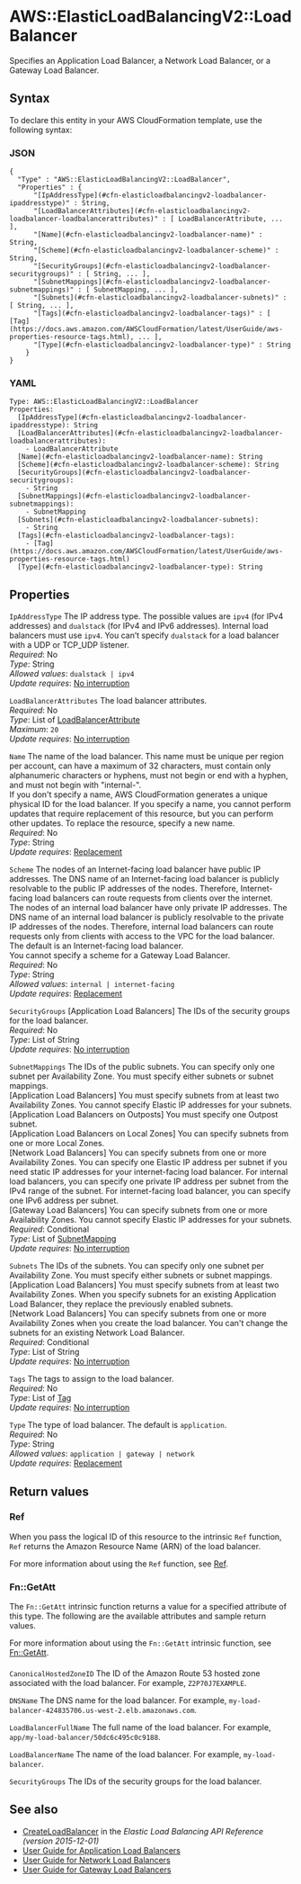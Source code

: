 # AWS::ElasticLoadBalancingV2::LoadBalancer<a name="aws-resource-elasticloadbalancingv2-loadbalancer"></a>

Specifies an Application Load Balancer, a Network Load Balancer, or a Gateway Load Balancer\.

## Syntax<a name="aws-resource-elasticloadbalancingv2-loadbalancer-syntax"></a>

To declare this entity in your AWS CloudFormation template, use the following syntax:

### JSON<a name="aws-resource-elasticloadbalancingv2-loadbalancer-syntax.json"></a>

```
{
  "Type" : "AWS::ElasticLoadBalancingV2::LoadBalancer",
  "Properties" : {
      "[IpAddressType](#cfn-elasticloadbalancingv2-loadbalancer-ipaddresstype)" : String,
      "[LoadBalancerAttributes](#cfn-elasticloadbalancingv2-loadbalancer-loadbalancerattributes)" : [ LoadBalancerAttribute, ... ],
      "[Name](#cfn-elasticloadbalancingv2-loadbalancer-name)" : String,
      "[Scheme](#cfn-elasticloadbalancingv2-loadbalancer-scheme)" : String,
      "[SecurityGroups](#cfn-elasticloadbalancingv2-loadbalancer-securitygroups)" : [ String, ... ],
      "[SubnetMappings](#cfn-elasticloadbalancingv2-loadbalancer-subnetmappings)" : [ SubnetMapping, ... ],
      "[Subnets](#cfn-elasticloadbalancingv2-loadbalancer-subnets)" : [ String, ... ],
      "[Tags](#cfn-elasticloadbalancingv2-loadbalancer-tags)" : [ [Tag](https://docs.aws.amazon.com/AWSCloudFormation/latest/UserGuide/aws-properties-resource-tags.html), ... ],
      "[Type](#cfn-elasticloadbalancingv2-loadbalancer-type)" : String
    }
}
```

### YAML<a name="aws-resource-elasticloadbalancingv2-loadbalancer-syntax.yaml"></a>

```
Type: AWS::ElasticLoadBalancingV2::LoadBalancer
Properties: 
  [IpAddressType](#cfn-elasticloadbalancingv2-loadbalancer-ipaddresstype): String
  [LoadBalancerAttributes](#cfn-elasticloadbalancingv2-loadbalancer-loadbalancerattributes): 
    - LoadBalancerAttribute
  [Name](#cfn-elasticloadbalancingv2-loadbalancer-name): String
  [Scheme](#cfn-elasticloadbalancingv2-loadbalancer-scheme): String
  [SecurityGroups](#cfn-elasticloadbalancingv2-loadbalancer-securitygroups): 
    - String
  [SubnetMappings](#cfn-elasticloadbalancingv2-loadbalancer-subnetmappings): 
    - SubnetMapping
  [Subnets](#cfn-elasticloadbalancingv2-loadbalancer-subnets): 
    - String
  [Tags](#cfn-elasticloadbalancingv2-loadbalancer-tags): 
    - [Tag](https://docs.aws.amazon.com/AWSCloudFormation/latest/UserGuide/aws-properties-resource-tags.html)
  [Type](#cfn-elasticloadbalancingv2-loadbalancer-type): String
```

## Properties<a name="aws-resource-elasticloadbalancingv2-loadbalancer-properties"></a>

`IpAddressType`  <a name="cfn-elasticloadbalancingv2-loadbalancer-ipaddresstype"></a>
The IP address type\. The possible values are `ipv4` \(for IPv4 addresses\) and `dualstack` \(for IPv4 and IPv6 addresses\)\. Internal load balancers must use `ipv4`\. You can’t specify `dualstack` for a load balancer with a UDP or TCP\_UDP listener\.  
*Required*: No  
*Type*: String  
*Allowed values*: `dualstack | ipv4`  
*Update requires*: [No interruption](https://docs.aws.amazon.com/AWSCloudFormation/latest/UserGuide/using-cfn-updating-stacks-update-behaviors.html#update-no-interrupt)

`LoadBalancerAttributes`  <a name="cfn-elasticloadbalancingv2-loadbalancer-loadbalancerattributes"></a>
The load balancer attributes\.  
*Required*: No  
*Type*: List of [LoadBalancerAttribute](aws-properties-elasticloadbalancingv2-loadbalancer-loadbalancerattributes.md)  
*Maximum*: `20`  
*Update requires*: [No interruption](https://docs.aws.amazon.com/AWSCloudFormation/latest/UserGuide/using-cfn-updating-stacks-update-behaviors.html#update-no-interrupt)

`Name`  <a name="cfn-elasticloadbalancingv2-loadbalancer-name"></a>
The name of the load balancer\. This name must be unique per region per account, can have a maximum of 32 characters, must contain only alphanumeric characters or hyphens, must not begin or end with a hyphen, and must not begin with "internal\-"\.  
If you don't specify a name, AWS CloudFormation generates a unique physical ID for the load balancer\. If you specify a name, you cannot perform updates that require replacement of this resource, but you can perform other updates\. To replace the resource, specify a new name\.  
*Required*: No  
*Type*: String  
*Update requires*: [Replacement](https://docs.aws.amazon.com/AWSCloudFormation/latest/UserGuide/using-cfn-updating-stacks-update-behaviors.html#update-replacement)

`Scheme`  <a name="cfn-elasticloadbalancingv2-loadbalancer-scheme"></a>
The nodes of an Internet\-facing load balancer have public IP addresses\. The DNS name of an Internet\-facing load balancer is publicly resolvable to the public IP addresses of the nodes\. Therefore, Internet\-facing load balancers can route requests from clients over the internet\.  
The nodes of an internal load balancer have only private IP addresses\. The DNS name of an internal load balancer is publicly resolvable to the private IP addresses of the nodes\. Therefore, internal load balancers can route requests only from clients with access to the VPC for the load balancer\.  
The default is an Internet\-facing load balancer\.  
You cannot specify a scheme for a Gateway Load Balancer\.  
*Required*: No  
*Type*: String  
*Allowed values*: `internal | internet-facing`  
*Update requires*: [Replacement](https://docs.aws.amazon.com/AWSCloudFormation/latest/UserGuide/using-cfn-updating-stacks-update-behaviors.html#update-replacement)

`SecurityGroups`  <a name="cfn-elasticloadbalancingv2-loadbalancer-securitygroups"></a>
\[Application Load Balancers\] The IDs of the security groups for the load balancer\.  
*Required*: No  
*Type*: List of String  
*Update requires*: [No interruption](https://docs.aws.amazon.com/AWSCloudFormation/latest/UserGuide/using-cfn-updating-stacks-update-behaviors.html#update-no-interrupt)

`SubnetMappings`  <a name="cfn-elasticloadbalancingv2-loadbalancer-subnetmappings"></a>
The IDs of the public subnets\. You can specify only one subnet per Availability Zone\. You must specify either subnets or subnet mappings\.  
\[Application Load Balancers\] You must specify subnets from at least two Availability Zones\. You cannot specify Elastic IP addresses for your subnets\.  
\[Application Load Balancers on Outposts\] You must specify one Outpost subnet\.  
\[Application Load Balancers on Local Zones\] You can specify subnets from one or more Local Zones\.  
\[Network Load Balancers\] You can specify subnets from one or more Availability Zones\. You can specify one Elastic IP address per subnet if you need static IP addresses for your internet\-facing load balancer\. For internal load balancers, you can specify one private IP address per subnet from the IPv4 range of the subnet\. For internet\-facing load balancer, you can specify one IPv6 address per subnet\.  
\[Gateway Load Balancers\] You can specify subnets from one or more Availability Zones\. You cannot specify Elastic IP addresses for your subnets\.  
*Required*: Conditional  
*Type*: List of [SubnetMapping](aws-properties-elasticloadbalancingv2-loadbalancer-subnetmapping.md)  
*Update requires*: [No interruption](https://docs.aws.amazon.com/AWSCloudFormation/latest/UserGuide/using-cfn-updating-stacks-update-behaviors.html#update-no-interrupt)

`Subnets`  <a name="cfn-elasticloadbalancingv2-loadbalancer-subnets"></a>
The IDs of the subnets\. You can specify only one subnet per Availability Zone\. You must specify either subnets or subnet mappings\.  
\[Application Load Balancers\] You must specify subnets from at least two Availability Zones\. When you specify subnets for an existing Application Load Balancer, they replace the previously enabled subnets\.  
\[Network Load Balancers\] You can specify subnets from one or more Availability Zones when you create the load balancer\. You can't change the subnets for an existing Network Load Balancer\.  
*Required*: Conditional  
*Type*: List of String  
*Update requires*: [No interruption](https://docs.aws.amazon.com/AWSCloudFormation/latest/UserGuide/using-cfn-updating-stacks-update-behaviors.html#update-no-interrupt)

`Tags`  <a name="cfn-elasticloadbalancingv2-loadbalancer-tags"></a>
The tags to assign to the load balancer\.  
*Required*: No  
*Type*: List of [Tag](https://docs.aws.amazon.com/AWSCloudFormation/latest/UserGuide/aws-properties-resource-tags.html)  
*Update requires*: [No interruption](https://docs.aws.amazon.com/AWSCloudFormation/latest/UserGuide/using-cfn-updating-stacks-update-behaviors.html#update-no-interrupt)

`Type`  <a name="cfn-elasticloadbalancingv2-loadbalancer-type"></a>
The type of load balancer\. The default is `application`\.  
*Required*: No  
*Type*: String  
*Allowed values*: `application | gateway | network`  
*Update requires*: [Replacement](https://docs.aws.amazon.com/AWSCloudFormation/latest/UserGuide/using-cfn-updating-stacks-update-behaviors.html#update-replacement)

## Return values<a name="aws-resource-elasticloadbalancingv2-loadbalancer-return-values"></a>

### Ref<a name="aws-resource-elasticloadbalancingv2-loadbalancer-return-values-ref"></a>

 When you pass the logical ID of this resource to the intrinsic `Ref` function, `Ref` returns the Amazon Resource Name \(ARN\) of the load balancer\.

For more information about using the `Ref` function, see [Ref](https://docs.aws.amazon.com/AWSCloudFormation/latest/UserGuide/intrinsic-function-reference-ref.html)\.

### Fn::GetAtt<a name="aws-resource-elasticloadbalancingv2-loadbalancer-return-values-fn--getatt"></a>

The `Fn::GetAtt` intrinsic function returns a value for a specified attribute of this type\. The following are the available attributes and sample return values\.

For more information about using the `Fn::GetAtt` intrinsic function, see [Fn::GetAtt](https://docs.aws.amazon.com/AWSCloudFormation/latest/UserGuide/intrinsic-function-reference-getatt.html)\.

#### <a name="aws-resource-elasticloadbalancingv2-loadbalancer-return-values-fn--getatt-fn--getatt"></a>

`CanonicalHostedZoneID`  <a name="CanonicalHostedZoneID-fn::getatt"></a>
The ID of the Amazon Route 53 hosted zone associated with the load balancer\. For example, `Z2P70J7EXAMPLE`\.

`DNSName`  <a name="DNSName-fn::getatt"></a>
The DNS name for the load balancer\. For example, `my-load-balancer-424835706.us-west-2.elb.amazonaws.com`\.

`LoadBalancerFullName`  <a name="LoadBalancerFullName-fn::getatt"></a>
The full name of the load balancer\. For example, `app/my-load-balancer/50dc6c495c0c9188`\.

`LoadBalancerName`  <a name="LoadBalancerName-fn::getatt"></a>
The name of the load balancer\. For example, `my-load-balancer`\.

`SecurityGroups`  <a name="SecurityGroups-fn::getatt"></a>
The IDs of the security groups for the load balancer\.

## See also<a name="aws-resource-elasticloadbalancingv2-loadbalancer--seealso"></a>
+  [CreateLoadBalancer](https://docs.aws.amazon.com/elasticloadbalancing/latest/APIReference/API_CreateLoadBalancer.html) in the *Elastic Load Balancing API Reference \(version 2015\-12\-01\)* 
+  [User Guide for Application Load Balancers](https://docs.aws.amazon.com/elasticloadbalancing/latest/application) 
+  [User Guide for Network Load Balancers](https://docs.aws.amazon.com/elasticloadbalancing/latest/network) 
+  [User Guide for Gateway Load Balancers](https://docs.aws.amazon.com/elasticloadbalancing/latest/gateway) 


